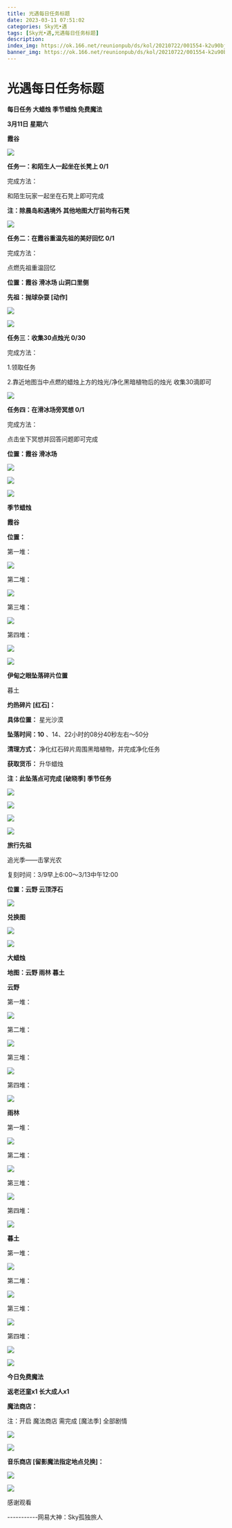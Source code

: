 ```yaml
---
title: 光遇每日任务标题
date: 2023-03-11 07:51:02
categories: Sky光•遇
tags: [Sky光•遇,光遇每日任务标题]
description: 
index_img: https://ok.166.net/reunionpub/ds/kol/20210722/001554-k2u90bj7ay.png?imageView&thumbnail=600x0&type=jpg
banner_img: https://ok.166.net/reunionpub/ds/kol/20210722/001554-k2u90bj7ay.png?imageView&thumbnail=600x0&type=jpg
---
```

# 光遇每日任务标题
**每日任务 大蜡烛 季节蜡烛 免费魔法**

 **3月11日 星期六**

 **霞谷**

![](https://img.166.net/reunionpub/ds/kol/20230311/000718-l6ds0v74oe.jpg)

 **任务一：和陌生人一起坐在长凳上 0/1**

完成方法：

和陌生玩家一起坐在石凳上即可完成

 **注：除晨岛和遇境外 其他地图大厅前均有石凳**

![](https://img.166.net/reunionpub/ds/kol/20230311/000045-81k7jt4p6b.jpeg)

 **任务二：在霞谷重温先祖的美好回忆 0/1**

完成方法：

点燃先祖重温回忆

 **位置：霞谷 滑冰场 山洞口里侧**

 **先祖：抛球杂耍 [动作]**

![](https://img.166.net/reunionpub/ds/kol/20230311/000135-g0q1874vzy.jpg)

![](https://img.166.net/reunionpub/ds/kol/20230311/000145-vf90pcmg7e.jpg)

 **任务三：收集30点烛光 0/30**

完成方法：

1.领取任务

2.靠近地图当中点燃的蜡烛上方的烛光/净化黑暗植物后的烛光 收集30滴即可

![](https://img.166.net/reunionpub/ds/kol/20230309/000346-q3vksfpris.jpg)

 **任务四：在滑冰场旁冥想 0/1**

完成方法：

点击坐下冥想并回答问题即可完成

 **位置：霞谷 滑冰场**

![](https://img.166.net/reunionpub/ds/kol/20230311/000249-97p1ob8avq.jpg)

![](https://img.166.net/reunionpub/ds/kol/20230311/000300-etvgsz4d8y.jpg)

![](https://img.166.net/reunionpub/ds/kol/20221018/100256-wzutnocka0.png)

 **季节蜡烛**

 **霞谷**

 **位置：**

第一堆：

![](https://img.166.net/reunionpub/ds/kol/20230310/234848-qv2fytsj08.jpeg)

第二堆：

![](https://img.166.net/reunionpub/ds/kol/20230310/234858-wd01iz2sjf.jpeg)

第三堆：

![](https://img.166.net/reunionpub/ds/kol/20230310/234907-zy17bfl4jh.jpeg)

第四堆：

![](https://img.166.net/reunionpub/ds/kol/20230310/234915-2u08ybhnqf.jpeg)

![](https://img.166.net/reunionpub/ds/kol/20221130/005912-5mvshq9nf3.png)

 **伊甸之眼坠落碎片位置**

暮土

 **灼热碎片 [红石]：**

 **具体位置：** 星光沙漠

 **坠落时间：10** 、14、22小时的08分40秒左右～50分

 **清理方式：** 净化红石碎片周围黑暗植物，并完成净化任务

 **获取货币：** 升华蜡烛

 **注：此坠落点可完成  [破晓季] 季节任务**

![](https://img.166.net/reunionpub/ds/kol/20230311/003021-n1g5pshuw0.jpeg)

![](https://img.166.net/reunionpub/ds/kol/20230311/002832-9pi1mf6gob.jpeg)

![](https://img.166.net/reunionpub/ds/kol/20230311/002840-3znrjmpa68.jpg)

![](https://img.166.net/reunionpub/ds/kol/20221018/100256-wzutnocka0.png)

 **旅行先祖**

追光季——击掌光农

复刻时间：3/9早上6:00～3/13中午12:00

 **位置：云野 云顶浮石**

![](https://img.166.net/reunionpub/ds/kol/20230309/003029-ewfpcm4dja.jpg)

 **兑换图**

![](https://img.166.net/reunionpub/ds/kol/20230309/130243-1na8pzkems.jpg)

![](https://img.166.net/reunionpub/ds/kol/20221018/100256-wzutnocka0.png)

 **大蜡烛**

 **地图：云野 雨林 暮土**

 **云野**

第一堆：

![](https://img.166.net/reunionpub/ds/kol/20230310/235013-hywrs1ukq4.jpeg)

第二堆：

![](https://img.166.net/reunionpub/ds/kol/20230310/235025-mjdpeqi7v0.jpeg)

第三堆：

![](https://img.166.net/reunionpub/ds/kol/20230310/235034-pa03lj9vke.jpeg)

第四堆：

![](https://img.166.net/reunionpub/ds/kol/20230310/235042-2ptq6dycsa.jpeg)

 **雨林**

第一堆：

![](https://img.166.net/reunionpub/ds/kol/20230310/235106-6gjvysli7f.jpeg)

第二堆：

![](https://img.166.net/reunionpub/ds/kol/20230310/235118-v23wztsjg0.jpeg)

第三堆：

![](https://img.166.net/reunionpub/ds/kol/20230310/235126-0651y8akqg.jpeg)

第四堆：

![](https://img.166.net/reunionpub/ds/kol/20230310/235133-4etvyinmhu.jpeg)

 **暮土**

第一堆：

![](https://img.166.net/reunionpub/ds/kol/20230310/235322-btn3jmowz9.jpeg)

第二堆：

![](https://img.166.net/reunionpub/ds/kol/20230310/235331-6yt54bz1s2.jpeg)

第三堆：

![](https://img.166.net/reunionpub/ds/kol/20230310/235339-p5dogcsvts.jpeg)

第四堆：

![](https://img.166.net/reunionpub/ds/kol/20230310/235347-os0algruwk.jpeg)

![](https://img.166.net/reunionpub/ds/kol/20221018/100256-wzutnocka0.png)

 **今日免费魔法**

 **返老还童x1 长大成人x1**

 **魔法商店：**

注：开启 魔法商店 需完成 [魔法季] 全部剧情

![](https://img.166.net/reunionpub/ds/kol/20221018/100559-oibznvdtus.png)

![](https://img.166.net/reunionpub/ds/kol/20230310/235423-gis04nczja.jpeg)

 **音乐商店 [留影魔法指定地点兑换]：**

![](https://img.166.net/reunionpub/ds/kol/20230310/235443-r2pvcna0yw.jpeg)

 **![](https://img.166.net/reunionpub/ds/kol/20221018/100256-wzutnocka0.png)**

感谢观看

\-----------网易大神：Sky孤独旅人

